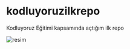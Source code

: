 # kodluyoruzilkrepo
Kodluyoruz Eğitimi kapsamında açtığım ilk repo

 ![resim](C:\Users\hp\kodluyoruzilkrepo\kodluyoruzilkrepo.png)